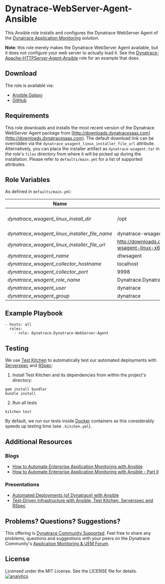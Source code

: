# Dynatrace-WebServer-Agent-Ansible

This Ansible role installs and configures the Dynatrace WebServer Agent of the [Dynatrace Application Monitoring](http://www.dynatrace.com/en/products/application-monitoring.html) solution.

**Note**: this role merely makes the Dynatrace WebServer Agent available, but it does not configure your web server to actually load it. See the [Dynatrace-Apache-HTTPServer-Agent-Ansible](https://github.com/dynaTrace/Dynatrace-Apache-HTTPServer-Agent-Ansible) role for an example that does.

## Download

The role is available via:

- [Ansible Galaxy](https://galaxy.ansible.com/Dynatrace/Dynatrace-WebServer-Agent)
- [GitHub](https://github.com/Dynatrace/Dynatrace-WebServer-Agent-Ansible)

## Requirements

This role downloads and installs the most recent version of the Dynatrace WebServer Agent package from [http://downloads.dynatracesaas.com](http://downloads.dynatracesaas.com). The default download link can be overridden via the `dynatrace_wsagent_linux_installer_file_url` attribute. Alternatively, you can place the installer artifact as `dynatrace-wsagent.tar` in the role's `files` directory from where it will be picked up during the installation. Please refer to `defaults/main.yml` for a list of supported attributes.

## Role Variables

As defined in ```defaults/main.yml```:

| Name                                          | Default                                          | Description |
|-----------------------------------------------|--------------------------------------------------|-------------|
| *dynatrace_wsagent_linux_install_dir*         | /opt                                             | The Dynatrace Web Server Agent will be installed into the directory *$dynatrace_wsagent_linux_install_dir*/dynatrace-*$major*-*$minor*-*$rev*, where *$major*, *$minor* and *$rev* are given by the installer. A symbolic link to the actual installation directory will be created in *$dynatrace_wsagent_linux_install_dir*/dynatrace. |
| *dynatrace_wsagent_linux_installer_file_name* | dynatrace-wsagent.tar                            | The file name of the Dynatrace Web Server Agent installer in the role's ```files``` directory. |
| *dynatrace_wsagent_linux_installer_file_url*  | http://downloads.dynatracesaas.com/6.2/dynatrace-wsagent-linux-x64.tar | A HTTP, HTTPS or FTP URL to the Dynatrace Web Server Agent installer in the form (http\|https\|ftp)://[user[:pass]]@host.domain[:port]/path. |
| *dynatrace_wsagent_name*                      | dtwsagent                                        | The name the Web Server Agent as it appears in Dynatrace. |
| *dynatrace_wsagent_collector_hostname*        | localhost                                        | The location of the Collector the Web Server Agent shall connect to. |
| *dynatrace_wsagent_collector_port*            | 9998                                             | The port on the Collector the Web Server Agent shall connect to. |
| *dynatrace_wsagent_role_name*                 | Dynatrace.Dynatrace-WebServer-Agent              | The actual name of this role in an [Ansible Playbook's](http://docs.ansible.com/playbooks.html) ```roles``` directory. |
| *dynatrace_wsagent_user*                      | dynatrace                                        | The actual name of user the agent install directory is owned by as well as the user it runs as. |
| *dynatrace_wsagent_group*                     | dynatrace                                        | The default group the user belongs to. |

## Example Playbook

```
- hosts: all
  roles:
    - role: Dynatrace.Dynatrace-WebServer-Agent
```

## Testing

We use [Test Kitchen](http://kitchen.ci) to automatically test our automated deployments with [Serverspec](http://serverspec.org) and [RSpec](http://rspec.info/):

1) Install Test Kitchen and its dependencies from within the project's directory:

```
gem install bundler
bundle install
```

2) Run all tests

```
kitchen test
```

By default, we run our tests inside [Docker](https://www.docker.com/) containers as this considerably speeds up testing time (see `.kitchen.yml`).

## Additional Resources

### Blogs

- [How to Automate Enterprise Application Monitoring with Ansible](http://apmblog.dynatrace.com/2015/03/04/how-to-automate-enterprise-application-monitoring-with-ansible/)
- [How to Automate Enterprise Application Monitoring with Ansible - Part II](http://apmblog.dynatrace.com/2015/04/23/how-to-automate-enterprise-application-monitoring-with-ansible-part-ii/)

### Presentations

- [Automated Deployments (of Dynatrace) with Ansible](http://www.slideshare.net/MartinEtmajer/automated-deployments-with-ansible)
- [Test-Driven Infrastructure with Ansible, Test Kitchen, Serverspec and RSpec](http://www.slideshare.net/MartinEtmajer/testing-ansible-roles-with-test-kitchen-serverspec-and-rspec-48185017)

## Problems? Questions? Suggestions?

This offering is [Dynatrace Community Supported](https://community.dynatrace.com/community/display/DL/Support+Levels#SupportLevels-Communitysupported/NotSupportedbyDynatrace(providedbyacommunitymember)). Feel free to share any problems, questions and suggestions with your peers on the Dynatrace Community's [Application Monitoring & UEM Forum](https://answers.dynatrace.com/spaces/146/index.html).

## License

Licensed under the MIT License. See the LICENSE file for details.
[![analytics](https://www.google-analytics.com/collect?v=1&t=pageview&_s=1&dl=https%3A%2F%2Fgithub.com%2FdynaTrace&dp=%2FDynatrace-WebServer-Agent-Ansible&dt=Dynatrace-WebServer-Agent-Ansible&_u=Dynatrace~&cid=github.com%2FdynaTrace&tid=UA-54510554-5&aip=1)]()
